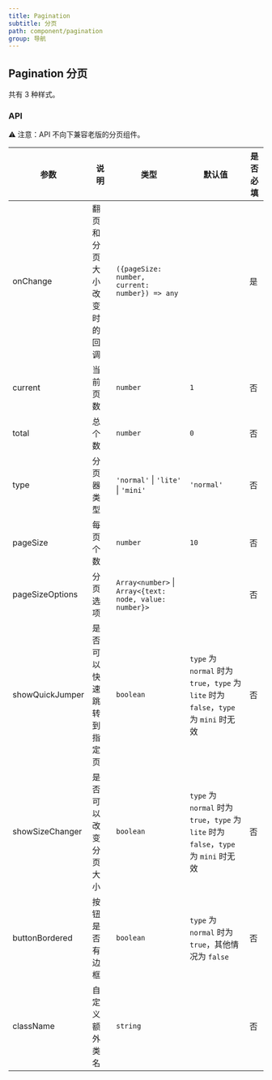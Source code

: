 ```yaml
---
title: Pagination
subtitle: 分页
path: component/pagination
group: 导航
---
```


## Pagination 分页

共有 3 种样式。

### API

⚠️ 注意：API 不向下兼容老版的分页组件。

| 参数            | 说明                       | 类型                                                    | 默认值                                                                                 | 是否必填 |
| --------------- | -------------------------- | ------------------------------------------------------- | -------------------------------------------------------------------------------------- | -------- |
| onChange        | 翻页和分页大小改变时的回调 | `({pageSize: number, current: number}) => any`          |                                                                                        | 是       |
| current         | 当前页数                   | `number`                                                | `1`                                                                                    | 否       |
| total           | 总个数                     | `number`                                                | `0`                                                                                    | 否       |
| type            | 分页器类型                 | `'normal'` \| `'lite'` \| `'mini'`                      | `'normal'`                                                                             | 否       |
| pageSize        | 每页个数                   | `number`                                                | `10`                                                                                   | 否       |
| pageSizeOptions | 分页选项                   | `Array<number>` \| `Array<{text: node, value: number}>` |                                                                                        | 否       |
| showQuickJumper | 是否可以快速跳转到指定页   | `boolean`                                               | `type` 为 `normal` 时为 `true`，`type` 为 `lite` 时为 `false`，`type` 为 `mini` 时无效 | 否       |
| showSizeChanger | 是否可以改变分页大小       | `boolean`                                               | `type` 为 `normal` 时为 `true`，`type` 为 `lite` 时为 `false`，`type` 为 `mini` 时无效 | 否       |
| buttonBordered  | 按钮是否有边框             | `boolean`                                               | `type` 为 `normal` 时为 `true`，其他情况为 `false`                                     | 否       |
| className       | 自定义额外类名             | `string`                                                |                                                                                        | 否       |
